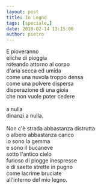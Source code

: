 ```yaml
---
layout: post
title: Io Legno
tags: [speciale,]
date: 2010-02-14 13:15:00
author: pietro
---
```

E pioveranno<br/>eliche di pioggia<br/>roteando attorno al corpo<br/>d'aria secca ed umida<br/>come una nuvola troppo densa<br/>come una polvere dispersa<br/>disperazione di una gioia<br/>che non vuole poter cedere<br/><br/>a nulla<br/>dinanzi a nulla.<br/><br/>Non c'è strada abbastanza distrutta<br/>o albero abbastanza carico<br/>io sono la gemma<br/>e sono il bucaneve<br/>sotto l'antico cielo<br/>furioso di piogge inespresse<br/>e di saette strette in pugno<br/>come lacrime bruciate<br/>all'interno del mio legno.
